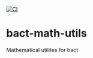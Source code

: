[![CI](https://github.com/hz-b/bact-math-utils/actions/workflows/python-package.yml/badge.svg)](https://github.com/hz-b/bact-math-utils/actions/workflows/python-package.yml)

# bact-math-utils
Mathematical utilites for bact
